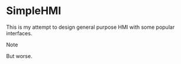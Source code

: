 # SimpleHMI

This is my attempt to design general purpose HMI with some popular interfaces.

> [!NOTE]
> But worse.